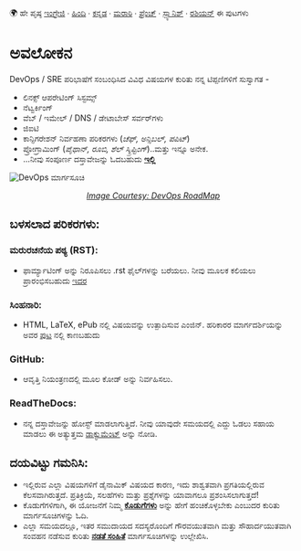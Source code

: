 :earth_africa: ಹೇ ಪೃಷ್ಠ [ಇಂಗ್ರೇಜಿ](../../README.md) ∙ [ಹಿಂದಿ](../../global/HI/README_HI.md) ∙ [ಕನ್ನಡ](../../global/KN/README_KN.md) ∙ [ಮರಾಠಿ](../../global/MR/README_MR.md) ∙ [ಫ್ರೆಂಚ್](../../global/FR/README_FR.md) ∙ [ಸ್ಪ್ಯಾನಿಶ್](../../global/ES/README_ES.md) ∙ [ರಶಿಯನ್](../../global/RU/README_RU.md) ಈ ಪುಟಗಳು

<h1> ಅವಲೋಕನ </h1>

DevOps / SRE ಪರಿಭಾಷೆಗೆ ಸಂಬಂಧಿಸಿದ ವಿವಿಧ ವಿಷಯಗಳ ಕುರಿತು ನನ್ನ ಟಿಪ್ಪಣಿಗಳಿಗೆ ಸುಸ್ವಾಗತ -

- ಲಿನಕ್ಸ್ ಆಪರೇಟಿಂಗ್ ಸಿಸ್ಟಮ್ಸ್
- ನೆಟ್ವರ್ಕಿಂಗ್
- ವೆಬ್ / ಇಮೇಲ್ / DNS / ಡೇಟಾಬೇಸ್ ಸರ್ವರ್‌ಗಳು
- ಜಿಐಟಿ
- ಕಾನ್ಫಿಗರೇಶನ್ ನಿರ್ವಹಣಾ ಪರಿಕರಗಳು (_ಚೆಫ್, ಅನ್ಸಿಬಲ್, ಪಪಿಟ್_)
- ಪ್ರೋಗ್ರಾಮಿಂಗ್ (_ಪೈಥಾನ್, ರೂಬಿ, ಶೆಲ್ ಸ್ಕ್ರಿಪ್ಟಿಂಗ್_)..ಮತ್ತು ಇನ್ನೂ ಅನೇಕ.
- ...ನೀವು ಸಂಪೂರ್ಣ ದಸ್ತಾವೇಜನ್ನು ಓದಬಹುದು **[ಇಲ್ಲಿ](https://devops-notes.readthedocs.io/en/latest)**


![DevOps ಮಾರ್ಗಸೂಚಿ](https://roadmap.sh/roadmaps/devops.png) _<p align="center"> <ins> Image Courtesy: [DevOps RoadMap](https://roadmap.sh/devops)</ins> </p>_


<h2> ಬಳಸಲಾದ ಪರಿಕರಗಳು: </h2>

<h3> ಮರುರಚನೆಯ ಪಠ್ಯ (RST): </h3>

- ಫಾರ್ಮ್ಯಾಟಿಂಗ್ ಅನ್ನು ನಿರೂಪಿಸಲು .rst ಫೈಲ್‌ಗಳನ್ನು ಬರೆಯಲು. ನೀವು ಮೂಲಕ ಕಲಿಯಲು ಪ್ರಾರಂಭಿಸಬಹುದು [ಇದರ](https://thomas-cokelaer.info/tutorials/sphinx/rest_syntax.html)

<h3> ಸಿಂಹನಾರಿ: </h3>

- HTML, LaTeX, ePub ನಲ್ಲಿ ವಿಷಯವನ್ನು ಉತ್ಪಾದಿಸುವ ಎಂಜಿನ್. ಹರಿಕಾರರ ಮಾರ್ಗದರ್ಶಿಯನ್ನು ಅವರ [ಪುಟ](http://www.sphinx-doc.org/en/master/index.html) ನಲ್ಲಿ ಕಾಣಬಹುದು

<h3> GitHub: </h3>

- ಆವೃತ್ತಿ ನಿಯಂತ್ರಣದಲ್ಲಿ ಮೂಲ ಕೋಡ್ ಅನ್ನು ನಿರ್ವಹಿಸಲು.

<h3> ReadTheDocs: </h3>

- ನನ್ನ ದಸ್ತಾವೇಜನ್ನು ಹೋಸ್ಟ್ ಮಾಡಲಾಗುತ್ತಿದೆ. ನೀವು ಯಾವುದೇ ಸಮಯದಲ್ಲಿ ಎದ್ದು ಓಡಲು ಸಹಾಯ ಮಾಡಲು ಈ ಅತ್ಯುತ್ತಮ [ಡಾಕ್ಯುಮೆಂಟ್](https://docs.readthedocs.io/en/latest/getting_started.html) ಅನ್ನು ನೋಡಿ.


<h2> ದಯವಿಟ್ಟು ಗಮನಿಸಿ: </h2>

- ಇಲ್ಲಿರುವ ಎಲ್ಲಾ ವಿಷಯಗಳಿಗೆ ಡೈನಾಮಿಕ್ ವಿಷಯದ ಕಾರಣ, ಇದು ಶಾಶ್ವತವಾಗಿ ಪ್ರಗತಿಯಲ್ಲಿರುವ ಕೆಲಸವಾಗಿರುತ್ತದೆ. ಪ್ರತಿಕ್ರಿಯೆ, ಸಲಹೆಗಳು ಮತ್ತು ಪ್ರಶ್ನೆಗಳನ್ನು ಯಾವಾಗಲೂ ಪ್ರಶಂಸಿಸಲಾಗುತ್ತದೆ!
- ಕೊಡುಗೆಗಳಿಗಾಗಿ, ಈ ಯೋಜನೆಗೆ ನಿಮ್ಮ **[ಕೊಡುಗೆಗಳು](Contributing_KN.md)** ಅನ್ನು ಹೇಗೆ ಹಂಚಿಕೊಳ್ಳಬೇಕು ಎಂಬುದರ ಕುರಿತು ಮಾರ್ಗಸೂಚಿಗಳನ್ನು ಓದಿ.
- ಎಲ್ಲಾ ಸಮಯದಲ್ಲೂ, ಇತರ ಸಮುದಾಯದ ಸದಸ್ಯರೊಂದಿಗೆ ಗೌರವಯುತವಾಗಿ ಮತ್ತು ಸೌಹಾರ್ದಯುತವಾಗಿ ಸಂವಹನ ನಡೆಸುವ ಕುರಿತು **[ನಡತೆ ಸಂಹಿತೆ](Code-Of-Conduct-KN.md)** ಮಾರ್ಗಸೂಚಿಗಳನ್ನು ಉಲ್ಲೇಖಿಸಿ.
